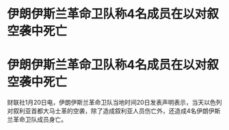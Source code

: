# 伊朗伊斯兰革命卫队称4名成员在以对叙空袭中死亡

# 伊朗伊斯兰革命卫队称4名成员在以对叙空袭中死亡

财联社1月20日电，伊朗伊斯兰革命卫队当地时间20日发表声明表示，当天以色列对叙利亚首都大马士革的空袭，除了造成叙利亚人员伤亡外，还造成4名伊朗伊斯兰革命卫队成员身亡。

